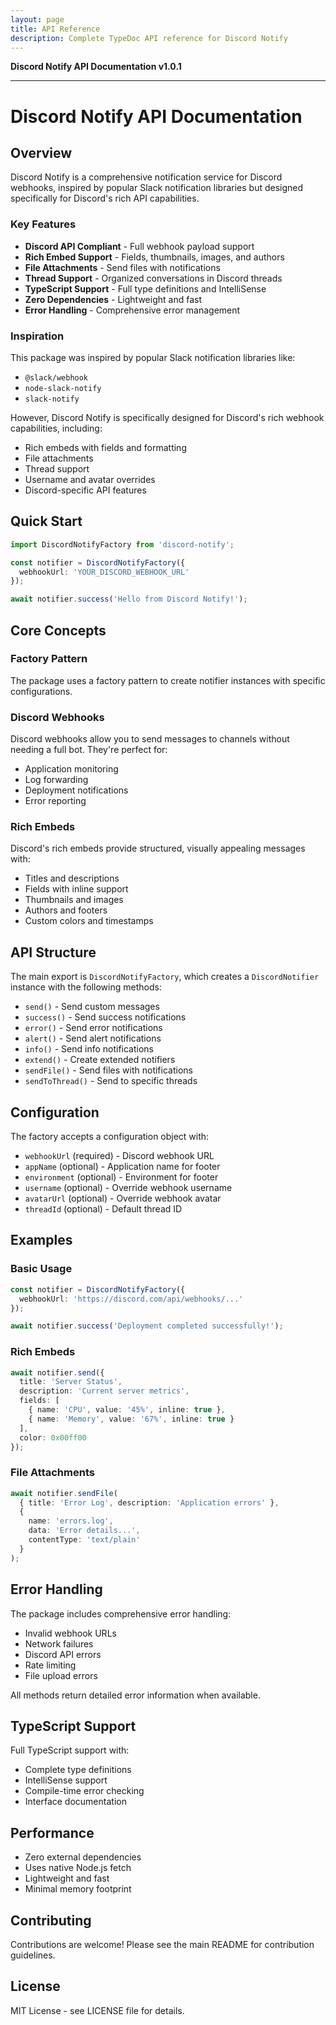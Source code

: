 ```yaml
---
layout: page
title: API Reference
description: Complete TypeDoc API reference for Discord Notify
---
```


**Discord Notify API Documentation v1.0.1**

***

# Discord Notify API Documentation

## Overview

Discord Notify is a comprehensive notification service for Discord webhooks, inspired by popular Slack notification libraries but designed specifically for Discord's rich API capabilities.

### Key Features

- **Discord API Compliant** - Full webhook payload support
- **Rich Embed Support** - Fields, thumbnails, images, and authors
- **File Attachments** - Send files with notifications
- **Thread Support** - Organized conversations in Discord threads
- **TypeScript Support** - Full type definitions and IntelliSense
- **Zero Dependencies** - Lightweight and fast
- **Error Handling** - Comprehensive error management

### Inspiration

This package was inspired by popular Slack notification libraries like:
- `@slack/webhook`
- `node-slack-notify`
- `slack-notify`

However, Discord Notify is specifically designed for Discord's rich webhook capabilities, including:
- Rich embeds with fields and formatting
- File attachments
- Thread support
- Username and avatar overrides
- Discord-specific API features

## Quick Start

```typescript
import DiscordNotifyFactory from 'discord-notify';

const notifier = DiscordNotifyFactory({
  webhookUrl: 'YOUR_DISCORD_WEBHOOK_URL'
});

await notifier.success('Hello from Discord Notify!');
```

## Core Concepts

### Factory Pattern
The package uses a factory pattern to create notifier instances with specific configurations.

### Discord Webhooks
Discord webhooks allow you to send messages to channels without needing a full bot. They're perfect for:
- Application monitoring
- Log forwarding
- Deployment notifications
- Error reporting

### Rich Embeds
Discord's rich embeds provide structured, visually appealing messages with:
- Titles and descriptions
- Fields with inline support
- Thumbnails and images
- Authors and footers
- Custom colors and timestamps

## API Structure

The main export is `DiscordNotifyFactory`, which creates a `DiscordNotifier` instance with the following methods:

- `send()` - Send custom messages
- `success()` - Send success notifications
- `error()` - Send error notifications
- `alert()` - Send alert notifications
- `info()` - Send info notifications
- `extend()` - Create extended notifiers
- `sendFile()` - Send files with notifications
- `sendToThread()` - Send to specific threads

## Configuration

The factory accepts a configuration object with:
- `webhookUrl` (required) - Discord webhook URL
- `appName` (optional) - Application name for footer
- `environment` (optional) - Environment for footer
- `username` (optional) - Override webhook username
- `avatarUrl` (optional) - Override webhook avatar
- `threadId` (optional) - Default thread ID

## Examples

### Basic Usage
```typescript
const notifier = DiscordNotifyFactory({
  webhookUrl: 'https://discord.com/api/webhooks/...'
});

await notifier.success('Deployment completed successfully!');
```

### Rich Embeds
```typescript
await notifier.send({
  title: 'Server Status',
  description: 'Current server metrics',
  fields: [
    { name: 'CPU', value: '45%', inline: true },
    { name: 'Memory', value: '67%', inline: true }
  ],
  color: 0x00ff00
});
```

### File Attachments
```typescript
await notifier.sendFile(
  { title: 'Error Log', description: 'Application errors' },
  {
    name: 'errors.log',
    data: 'Error details...',
    contentType: 'text/plain'
  }
);
```

## Error Handling

The package includes comprehensive error handling:
- Invalid webhook URLs
- Network failures
- Discord API errors
- Rate limiting
- File upload errors

All methods return detailed error information when available.

## TypeScript Support

Full TypeScript support with:
- Complete type definitions
- IntelliSense support
- Compile-time error checking
- Interface documentation

## Performance

- Zero external dependencies
- Uses native Node.js fetch
- Lightweight and fast
- Minimal memory footprint

## Contributing

Contributions are welcome! Please see the main README for contribution guidelines.

## License

MIT License - see LICENSE file for details.

